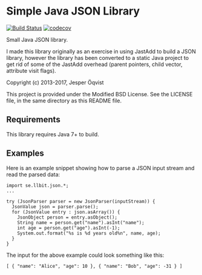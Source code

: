 Simple Java JSON Library
========================

[![Build Status](https://travis-ci.org/llbit/jo-json.svg?branch=master)](https://travis-ci.org/llbit/jo-json)
[![codecov](https://codecov.io/gh/llbit/jo-json/branch/master/graph/badge.svg)](https://codecov.io/gh/llbit/jo-json)

Small Java JSON library.

I made this library originally as an exercise in using JastAdd to build a JSON
library, however the library has been converted to a static Java project to get
rid of some of the JastAdd overhead (parent pointers, child vector, attribute
visit flags).

Copyright (c) 2013-2017, Jesper Öqvist

This project is provided under the Modified BSD License.
See the LICENSE file, in the same directory as this README file.

Requirements
------------

This library requires Java 7+ to build.

Examples
--------

Here is an example snippet showing how to parse a JSON input stream and
read the parsed data:

```
import se.llbit.json.*;
...

try (JsonParser parser = new JsonParser(inputStream)) {
  JsonValue json = parser.parse();
  for (JsonValue entry : json.asArray()) {
    JsonObject person = entry.asObject();
    String name = person.get("name").asInt("name");
    int age = person.get("age").asInt(-1);
    System.out.format("%s is %d years old%n", name, age);
  }
}
```

The input for the above example could look something like this:

```
[ { "name": "Alice", "age": 10 }, { "name": "Bob", "age": -31 } ]
```

